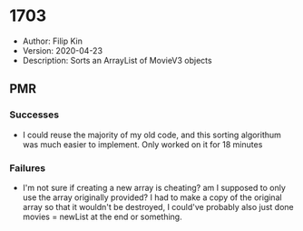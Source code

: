 # 1703
* Author: Filip Kin
* Version: 2020-04-23
* Description: Sorts an ArrayList of MovieV3 objects

## PMR
### Successes
- I could reuse the majority of my old code, and this sorting algorithum was much easier to implement. Only worked on it for 18 minutes
### Failures
- I'm not sure if creating a new array is cheating? am I supposed to only use the array originally provided? I had to make a copy of the original array so that it wouldn't be destroyed, I could've probably also just done movies = newList at the end or something.